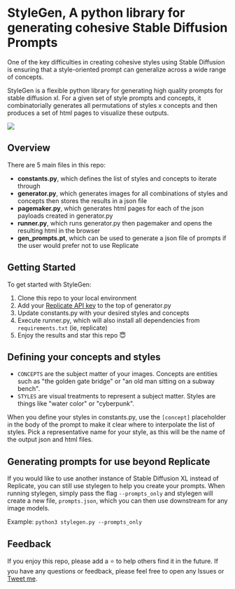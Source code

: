 # StyleGen, A python library for generating cohesive Stable Diffusion Prompts

One of the key difficulties in creating cohesive styles using Stable Diffusion is ensuring that a style-oriented prompt can generalize across a wide range of concepts. 

StyleGen is a flexible python library for generating high quality prompts for stable diffusion xl. For a given set of style prompts and concepts, it combinatorially generates all permutations of styles x concepts and then produces a set of html pages to visualize these outputs. 

![](https://github.com/jmilinovich/public/blob/main/stylegen.gif)

## Overview

There are 5 main files in this repo:
- **constants.py**, which defines the list of styles and concepts to iterate through
- **generator.py**, which generates images for all combinations of styles and concepts then stores the results in a json file
- **pagemaker.py**, which generates html pages for each of the json payloads created in generator.py
- **runner.py**, which runs generator.py then pagemaker and opens the resulting html in the browser
- **gen_prompts.pt**, which can be used to generate a json file of prompts if the user would prefer not to use Replicate

## Getting Started

To get started with StyleGen:
1. Clone this repo to your local environment
2. Add your [Replicate API key](https://replicate.com/account/api-tokens) to the top of generator.py
3. Update constants.py with your desired styles and concepts
4. Execute runner.py, which will also install all dependencies from `requirements.txt` (ie, replicate)
5. Enjoy the results and star this repo 😇

## Defining your concepts and styles

- `CONCEPTS` are the subject matter of your images. Concepts are entities such as "the golden gate bridge" or "an old man sitting on a subway bench".
- `STYLES` are visual treatments to represent a subject matter. Styles are things like "water color" or "cyberpunk".

When you define your styles in constants.py, use the `[concept]` placeholder in the body of the prompt to make it clear where to interpolate the list of styles. Pick a representative name for your style, as this will be the name of the output json and html files.

## Generating prompts for use beyond Replicate

If you would like to use another instance of Stable Diffusion XL instead of Replicate, you can still use stylegen to help you create your prompts. When running stylegen, simply pass the flag `--prompts_only` and stylegen will create a new file, `prompts.json`, which you can then use downstream for any image models.

Example: `python3 stylegen.py --prompts_only`

## Feedback

If you enjoy this repo, please add a ⭐️ to help others find it in the future. If you have any questions or feedback, please feel free to open any Issues or [Tweet me](https://twitter.com/jmilinovich). 
